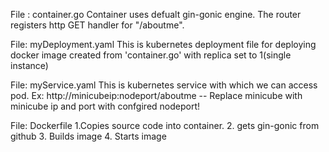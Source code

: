 File : container.go
  Container uses defualt gin-gonic engine. The router registers http GET handler for "/aboutme".
  
File: myDeployment.yaml
  This is kubernetes deployment file for deploying docker image created from 'container.go' with replica set to 1(single instance)
  
File: myService.yaml
  This is kubernetes service with which we can access pod.
    Ex: http://minicubeip:nodeport/aboutme -- Replace minicube with minicube ip and port with confgired nodeport!
   
File: Dockerfile
  1.Copies source code into container. 2. gets gin-gonic from github  3. Builds image   4. Starts image
